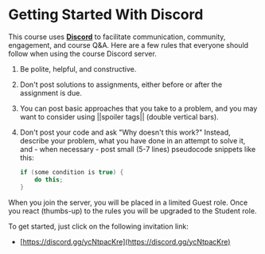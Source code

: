 # Getting Started With Discord

This course uses [**Discord**](https://discord.com/brand-new) to facilitate
communication, community, engagement, and course Q&A. Here are a few rules that
everyone should follow when using the course Discord server.

1. Be polite, helpful, and constructive.

2. Don't post solutions to assignments, either before or after the assignment is
   due.

3. You can post basic approaches that you take to a problem, and you may want to
   consider using ||spoiler tags|| (double vertical bars).

4. Don't post your code and ask "Why doesn't this work?" Instead, describe your
   problem, what you have done in an attempt to solve it, and - when necessary -
   post small (5-7 lines) pseudocode snippets like this:

   ```java
   if (some condition is true) {
       do this;
   }
   ```

When you join the server, you will be placed in a limited Guest role. Once you
react (thumbs-up) to the rules you will be upgraded to the Student role.

To get started, just click on the following invitation link:

- [https://discord.gg/ycNtpacKre](https://discord.gg/ycNtpacKre)
